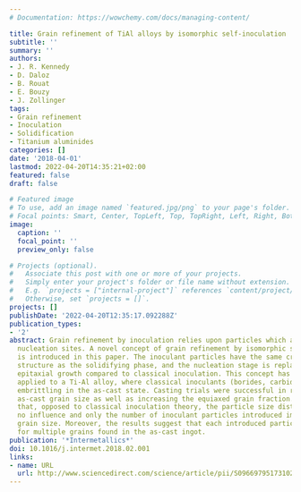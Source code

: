 ```yaml
---
# Documentation: https://wowchemy.com/docs/managing-content/

title: Grain refinement of TiAl alloys by isomorphic self-inoculation
subtitle: ''
summary: ''
authors:
- J. R. Kennedy
- D. Daloz
- B. Rouat
- E. Bouzy
- J. Zollinger
tags:
- Grain refinement
- Inoculation
- Solidification
- Titanium aluminides
categories: []
date: '2018-04-01'
lastmod: 2022-04-20T14:35:21+02:00
featured: false
draft: false

# Featured image
# To use, add an image named `featured.jpg/png` to your page's folder.
# Focal points: Smart, Center, TopLeft, Top, TopRight, Left, Right, BottomLeft, Bottom, BottomRight.
image:
  caption: ''
  focal_point: ''
  preview_only: false

# Projects (optional).
#   Associate this post with one or more of your projects.
#   Simply enter your project's folder or file name without extension.
#   E.g. `projects = ["internal-project"]` references `content/project/deep-learning/index.md`.
#   Otherwise, set `projects = []`.
projects: []
publishDate: '2022-04-20T12:35:17.092288Z'
publication_types:
- '2'
abstract: Grain refinement by inoculation relies upon particles which act as heterogeneous
  nucleation sites. A novel concept of grain refinement by isomorphic self-inoculation
  is introduced in this paper. The inoculant particles have the same crystallographic
  structure as the solidifying phase, and the nucleation stage is replaced by direct
  epitaxial growth compared to classical inoculation. This concept has been successfully
  applied to a Ti-Al alloy, where classical inoculants (borides, carbides) can be
  embrittling in the as-cast state. Casting trials were successful in reducing the
  as-cast grain size as well as increasing the equiaxed grain fraction. It is shown
  that, opposed to classical inoculation theory, the particle size distribution has
  no influence and only the number of inoculant particles introduced impacts the final
  grain size. Moreover, the results suggest that each introduced particle can be responsible
  for multiple grains found in the as-cast ingot.
publication: '*Intermetallics*'
doi: 10.1016/j.intermet.2018.02.001
links:
- name: URL
  url: http://www.sciencedirect.com/science/article/pii/S0966979517310282
---
```

